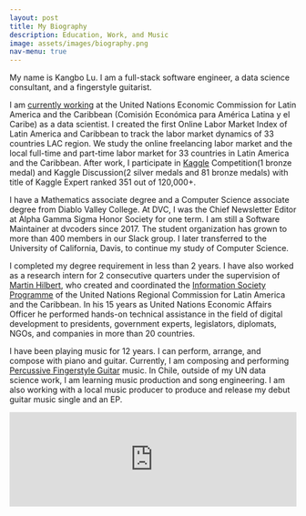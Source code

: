 ```yaml
---
layout: post
title: My Biography
description: Education, Work, and Music
image: assets/images/biography.png
nav-menu: true
---
```

My name is Kangbo Lu. I am a full-stack software engineer, a data science consultant, and a fingerstyle guitarist.

I am [currently working](https://kangbolu.github.io/generic.html) at the United Nations Economic Commission for Latin America and the Caribbean (Comisión Económica para América Latina y el Caribe) as a data scientist. I created the first Online Labor Market Index of Latin America and Caribbean to track the labor market dynamics of 33 countries LAC region. We study the online freelancing labor market and the local full-time and part-time labor market for 33 countries in Latin America and the Caribbean. After work, I participate in [Kaggle](https://www.kaggle.com/agilesifaka) Competition(1 bronze medal) and Kaggle  Discussion(2 silver medals and 81 bronze medals) with title of Kaggle Expert ranked 351 out of 120,000+.

I have a Mathematics associate degree and a Computer Science associate degree from Diablo Valley College. At DVC, I was the Chief Newsletter Editor at Alpha Gamma Sigma Honor Society for one term. I am still a Software Maintainer at dvcoders since 2017. The student organization has grown to more than 400 members in our Slack group. I later transferred to the University of California, Davis, to continue my study of Computer Science.

I completed my degree requirement in less than 2 years. I have also worked as a research intern for 2 consecutive quarters under the supervision of [Martin Hilbert](https://communication.ucdavis.edu/people/hilbert), who created and coordinated the [Information Society Programme](http://www.cepal.org/SocInfo) of the United Nations Regional Commission for Latin America and the Caribbean. In his 15 years as United Nations Economic Affairs Officer he performed hands-on technical assistance in the field of digital development to presidents, government experts, legislators, diplomats, NGOs, and companies in more than 20 countries.

I have been playing music for 12 years. I can perform, arrange, and compose with piano and guitar. Currently, I am composing and performing [Percussive Fingerstyle Guitar](https://en.wikipedia.org/wiki/Fingerstyle_guitar#Percussive_approach) music. In Chile, outside of my UN data science work, I am learning music production and song engineering. I am also working with a local music producer to produce and release my debut guitar music single and an EP.

<iframe width="100%" height="166" scrolling="no" frameborder="no" allow="autoplay" src="https://w.soundcloud.com/player/?url=https%3A//api.soundcloud.com/tracks/725772052&color=%23ff5500&auto_play=false&hide_related=false&show_comments=true&show_user=true&show_reposts=false&show_teaser=true"></iframe>
